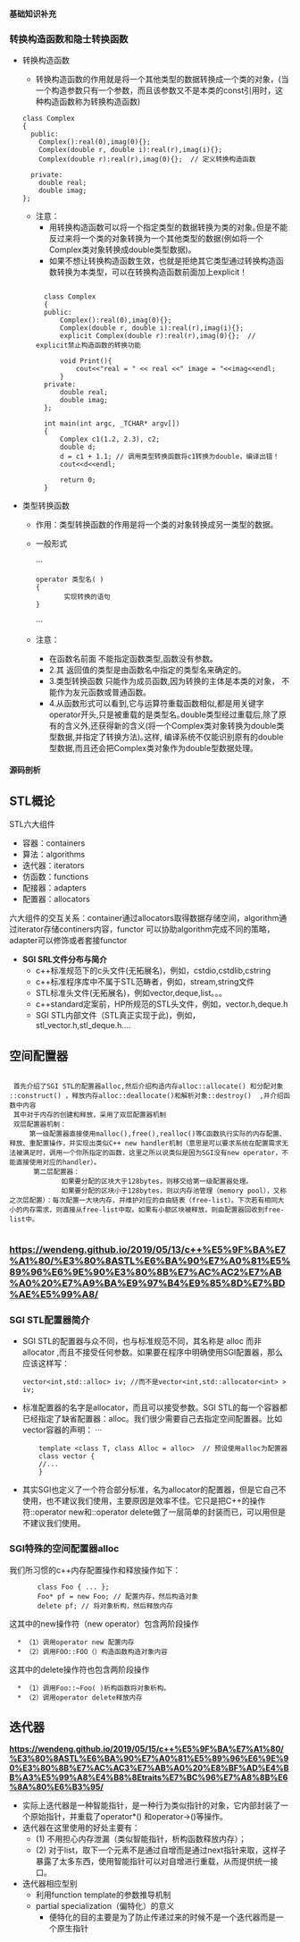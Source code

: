 #### 基础知识补充
### 转换构造函数和隐士转换函数
  * 转换构造函数
    * 转换构造函数的作用就是将一个其他类型的数据转换成一个类的对象，(当一个构造参数只有一个参数，而且该参数又不是本类的const引用时，这种构造函数称为转换构造函数)
    
    ```
    class Complex  
    {  
      public:  
        Complex():real(0),imag(0){};  
        Complex(double r, double i):real(r),imag(i){};  
        Complex(double r):real(r),imag(0){};  // 定义转换构造函数  
        
      private:  
        double real;  
        double imag;  
    };  
    ```
    
    * 注意：
      * 用转换构造函数可以将一个指定类型的数据转换为类的对象｡但是不能反过来将一个类的对象转换为一个其他类型的数据(例如将一个Complex类对象转换成double类型数据)。
      * 如果不想让转换构造函数生效，也就是拒绝其它类型通过转换构造函数转换为本类型，可以在转换构造函数前面加上explicit！  
      ```
      
        class Complex  
        {  
        public:  
            Complex():real(0),imag(0){};  
            Complex(double r, double i):real(r),imag(i){};  
            explicit Complex(double r):real(r),imag(0){};  // explicit禁止构造函数的转换功能  

            void Print(){  
                cout<<"real = " << real <<" image = "<<imag<<endl;  
            }  
        private:  
            double real;  
            double imag;  
        };  

        int main(int argc, _TCHAR* argv[])  
        {  
            Complex c1(1.2, 2.3), c2;  
            double d;  
            d = c1 + 1.1; // 调用类型转换函数将c1转换为double，编译出错！  
            cout<<d<<endl;  

            return 0;  
        }
      
      ```
      
  * 类型转换函数
    * 作用：类型转换函数的作用是将一个类的对象转换成另一类型的数据｡
    * 一般形式
    
      ···
      
          operator 类型名( )
          {
                 实现转换的语句
          }
      ···
      
    * 注意：
      *  在函数名前面 不能指定函数类型,函数没有参数｡
      * 2.其 返回值的类型是由函数名中指定的类型名来确定的｡
      * 3.类型转换函数 只能作为成员函数,因为转换的主体是本类的对象， 不能作为友元函数或普通函数｡
      * 4.从函数形式可以看到,它与运算符重载函数相似,都是用关键字operator开头,只是被重载的是类型名｡double类型经过重载后,除了原有的含义外,还获得新的含义(将一个Complex类对象转换为double类型数据,并指定了转换方法)｡这样, 编译系统不仅能识别原有的double型数据,而且还会把Complex类对象作为double型数据处理｡

####  源码剖析
## STL概论
  STL六大组件
  

  * 容器：containers
  * 算法：algorithms
  * 迭代器：iterators
  * 仿函数：functions
  * 配接器：adapters
  * 配置器：allocators
    
    
  六大组件的交互关系：container通过allocators取得数据存储空间，algorithm通过iterator存储continers内容，functor 可以协助algorithm完成不同的策略，adapter可以修饰或者套接functor
  
  
  * **SGI SRL文件分布与简介**
    * c++标准规范下的c头文件(无拓展名)，例如，cstdio,cstdlib,cstring
    * c++标准程序库中不属于STL范畴者，例如，stream,string文件
    * STL标准头文件(无拓展名)，例如vector,deque,list。。。
    * c++standard定案前，HP所规范的STL头文件，例如，vector.h,deque.h
    * SGI STL内部文件（STL真正实现于此)，例如，stl_vector.h,stl_deque.h....

## 空间配置器

   ```
    
    首先介绍了SGI STL的配置器alloc,然后介绍构造内存alloc::allocate() 和分配对象 ::construct() ，释放内存alloc::deallocate()和解析对象::destroy()  ,并介绍函数中内容
    其中对于内存的创建和释放，采用了双层配置器机制
    双层配置器机制：
        第一级配置器直接使用malloc(),free(),realloc()等C函数执行实际的内存配置、释放、重配置操作，并实现出类似C++ new handler机制（意思是可以要求系统在配置需求无法被满足时，调用一个你所指定的函数，这里之所以说类似是因为SGI没有new operator，不能直接使用对应的handler）。
         第二层配置器：
                如果要分配的区块大于128bytes，则移交给第一级配置器处理。
                如果要分配的区块小于128bytes，则以内存池管理（memory pool），又称之次层配置）：每次配置一大块内存，并维护对应的自由链表（free-list）。下次若有相同大小的内存需求，则直接从free-list中取。如果有小额区块被释放，则由配置器回收到free-list中。

  
  ```
  
   ### https://wendeng.github.io/2019/05/13/c++%E5%9F%BA%E7%A1%80/%E3%80%8ASTL%E6%BA%90%E7%A0%81%E5%89%96%E6%9E%90%E3%80%8B%E7%AC%AC2%E7%AB%A0%20%E7%A9%BA%E9%97%B4%E9%85%8D%E7%BD%AE%E5%99%A8/
   ### SGI STL配置器简介
   * SGI STL的配置器与众不同，也与标准规范不同，其名称是 alloc 而非 allocator ,而且不接受任何参数。如果要在程序中明确使用SGI配置器，那么应该这样写：
      

         vector<int,std::alloc> iv; //而不是vector<int,std::allocator<int> > iv;

   * 标准配置器的名字是allocator，而且可以接受参数。SGI STL的每一个容器都已经指定了缺省配置器：alloc。我们很少需要自己去指定空间配置器。比如vector容器的声明：
       ···
       
             template <class T, class Alloc = alloc>  // 预设使用alloc为配置器
             class vector {
             //...
             }
             
   * 其实SGI也定义了一个符合部分标准，名为allocator的配置器，但是它自己不使用，也不建议我们使用，主要原因是效率不佳。它只是把C++的操作符::operator new和::operator delete做了一层简单的封装而已，可以用但是不建议我们使用。

  ### SGI特殊的空间配置器alloc
  
   我们所习惯的c++内存配置操作和释放操作如下：
   
           class Foo { ... };
           Foo* pf = new Foo; // 配置内存，然后构造对象
           delete pf; // 将对象析构，然后释放内存
    
   这其中的new操作符（new operator）包含两阶段操作
   
      * （1）调用operator new 配置内存
      * （2）调用FOO::FOO（）构造函数构造对象内容
      
   这其中的delete操作符也包含两阶段操作
   
      * （1）调用Foo::~Foo( )析构函数将对象析构。
      * （2）调用operator delete释放内存
    
    
## 迭代器
**https://wendeng.github.io/2019/05/15/c++%E5%9F%BA%E7%A1%80/%E3%80%8ASTL%E6%BA%90%E7%A0%81%E5%89%96%E6%9E%90%E3%80%8B%E7%AC%AC3%E7%AB%A0%20%E8%BF%AD%E4%BB%A3%E5%99%A8%E4%B8%8Etraits%E7%BC%96%E7%A8%8B%E6%8A%80%E6%B3%95/**
* 实际上迭代器是一种智能指针，是一种行为类似指针的对象，它内部封装了一个原始指针，并重载了operator*() 和operator->()等操作。
* 迭代器在这里使用的好处主要有：
    * (1) 不用担心内存泄漏（类似智能指针，析构函数释放内存）；
    * (2) 对于list，取下一个元素不是通过自增而是通过next指针来取，这样子暴露了太多东西，使用智能指针可以对自增进行重载，从而提供统一接口。
* 迭代器相应型别 
  * 利用function template的参数推导机制
  * partial specialization（偏特化）的意义  
    *  便特化的目的主要是为了防止传递过来的时候不是一个迭代器而是一个原生指针
